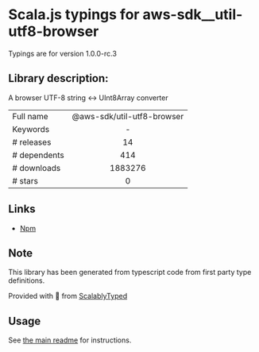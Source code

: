 
# Scala.js typings for aws-sdk__util-utf8-browser

Typings are for version 1.0.0-rc.3

## Library description:
A browser UTF-8 string <-> UInt8Array converter

|                    |                 |
| ------------------ | :-------------: |
| Full name          | @aws-sdk/util-utf8-browser |
| Keywords           | - |
| # releases         | 14 |
| # dependents       | 414 |
| # downloads        | 1883276 |
| # stars            | 0 |

## Links
- [Npm](https://www.npmjs.com/package/%40aws-sdk%2Futil-utf8-browser)
    


## Note
This library has been generated from typescript code from first party type definitions.

Provided with :purple_heart: from [ScalablyTyped](https://github.com/oyvindberg/ScalablyTyped)

## Usage
See [the main readme](../../readme.md) for instructions.


